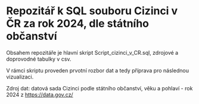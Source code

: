 # Repozitář k SQL souboru Cizinci v ČR za rok 2024, dle státního občanství


Obsahem repozitáře je hlavní skript Script_cizinci_v_CR.sql, zdrojové a doprovodné tabulky v csv.


V rámci skriptu proveden prvotní rozbor dat a tedy příprava pro následnou vizualizaci.


Zdroj dat: datová sada Cizinci podle státního občanství, věku a pohlaví - rok 2024 z https://data.gov.cz/


